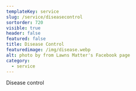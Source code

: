 ```yaml
---
templateKey: service
slug: /service/diseasecontrol
sortorder: 720
visible: true
header: false
featured: false
title: Disease Control
featuredimage: /img/disease.webp
alt: photo by from Lawns Matter's Facebook page
category:
  - service
---
```

Disease control

